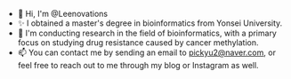 - 👋 Hi, I'm @Leenovations
- ✨ I obtained a master's degree in bioinformatics from Yonsei University. 
- 👀 I'm conducting research in the field of bioinformatics, with a primary focus on studying drug resistance caused by cancer methylation.
- 📫 You can contact me by sending an email to pickyu2@naver.com, or feel free to reach out to me through my blog or Instagram as well.
